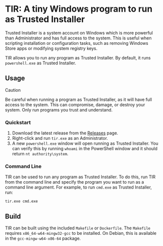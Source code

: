 # TIR: A tiny Windows program to run as Trusted Installer

Trusted Installer is a system account on Windows which is more powerful than
Administrator and has full access to the system. This is useful when scripting
installation or configuration tasks, such as removing Windows Store apps or
modifying system registry keys.

TIR allows you to run any program as Trusted Installer. By default, it runs
`powershell.exe` as Trusted Installer.

## Usage

> [!CAUTION]
> Be careful when running a program as Trusted Installer, as it will have full
> access to the system. This can compromise, damage, or destroy your system.
> Only run programs you trust and understand.

### Quickstart

1. Download the latest release from the [Releases](https://github.com/fboulnois/tir/releases)
page.
2. Right-click and run `tir.exe` as an Administrator.
3. A new `powershell.exe` window will open running as Trusted Installer. You can
verify this by running `whoami` in the PowerShell window and it should return
`nt authority\system`.

### Command Line

TIR can be used to run any program as Trusted Installer. To do this, run TIR
from the command line and specify the program you want to run as a command line
argument. For example, to run `cmd.exe` as Trusted Installer, run:

```
tir.exe cmd.exe
```

## Build

TIR can be built using the included `Makefile` or `Dockerfile`. The `Makefile`
requires `x86_64-w64-mingw32-gcc` to be installed. On Debian, this is available
in the `gcc-mingw-w64-x86-64` package.